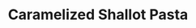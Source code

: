 ---
layout: recipe
title: Caramelized Shallot Pasta
category: Dinner
servings: 4
prep_time: 10 minutes
cook_time: 30 minutes
protein: vegetarian
source: Alison Roman

ingredients: |
  - ¼ cup olive oil
  - 6 large shallots, very thinly sliced
  - 5 garlic cloves, 4 thinly sliced, 1 finely chopped
  - Kosher salt and freshly ground black pepper
  - 1 teaspoon red pepper flakes, plus more to taste
  - 1 (2-ounce) can anchovy fillets (about 12), drained
  - 1 (4.5-ounce) tube or (6-ounce) can of tomato paste (about 1/2 to 3/4 cup)
  - 10 ounces pasta
  - 1 cup parsley, leaves and tender stems, finely chopped
  - Flaky sea salt

instructions: |
  1. Heat olive oil in a large heavy-bottomed Dutch oven over medium-high heat. Add shallots and thinly sliced garlic, and season with salt and pepper. Cook, stirring occasionally, until the shallots have completely softened and caramelized with golden-brown edges, approximately 15 to 20 minutes.
  2. Add red pepper flakes and anchovies to the caramelized shallots. Stir continuously to incorporate the anchovies into the shallot mixture, allowing them to dissolve completely, about 2 minutes.
  3. Add tomato paste and season with additional salt and pepper. Cook, stirring constantly to prevent scorching, until the tomato paste has caramelized slightly, darkening from bright red to a deeper brick red color, approximately 2 minutes.
  4. Remove from heat and transfer approximately half of the mixture to a resealable container, leaving the remainder in the cooking vessel. (The reserved portion can be refrigerated for later use in another batch of pasta, as a topping for roasted vegetables, spooned over fried eggs, or served beneath crispy chicken thighs.)
  5. For serving, cook pasta according to package instructions in a large pot of salted boiling water until very al dente (slightly firmer than usual). Transfer the pasta to the Dutch oven containing the remaining shallot mixture (or to a skillet if using the leftover portion) along with 1 cup of pasta cooking water.
  6. Cook over medium-high heat, stirring vigorously to coat each piece of pasta, using a wooden spoon or spatula to scrape up any caramelized bits from the bottom of the pot. Continue cooking until the pasta is fully coated and the sauce has thickened but remains slightly fluid, approximately 3 to 5 minutes.
  7. In a small bowl, combine the parsley and finely chopped garlic clove. Season with flaky salt and pepper. Divide the pasta among serving bowls, or transfer to one large serving bowl, and garnish with the parsley mixture and additional red pepper flakes if desired.

notes: |
  - This recipe makes enough caramelized shallot mixture for two batches of pasta.
  - The reserved portion can be refrigerated and used in various applications: tossed with another batch of pasta, spread on roasted vegetables, spooned over fried eggs, or served with crispy chicken thighs.
  - The caramelized shallots are the star of this dish, providing sweetness that balances with the salty anchovies and tangy tomato paste.
  - Serve alongside salad with an [italian dressing](/recipes/recipes/dressing-italian/) and [garlic bread](/recipes/recipes/bread-garlic/).
---